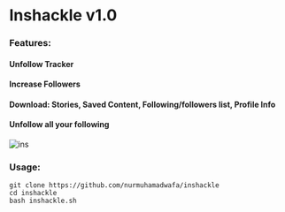 # Inshackle v1.0

### Features:
#### Unfollow Tracker
#### Increase Followers
#### Download: Stories, Saved Content, Following/followers list, Profile Info
#### Unfollow all your following

![ins](https://user-images.githubusercontent.com/34893261/53686880-d50f6000-3d0b-11e9-8c42-cab1ad30b24e.png)

### Usage:
```
git clone https://github.com/nurmuhamadwafa/inshackle
cd inshackle
bash inshackle.sh
```
